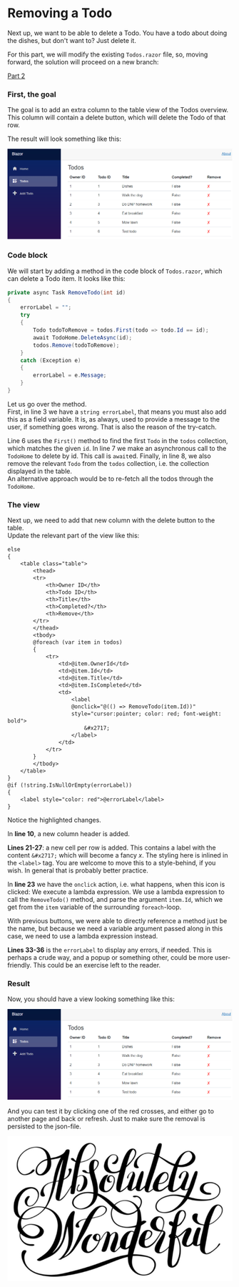# Removing a Todo

Next up, we want to be able to delete a Todo. You have a todo about doing the dishes, but don't want to? Just delete it.

For this part, we will modify the existing `Todos.razor` file, so, moving forward, the solution will proceed on a new branch:

[Part 2](https://github.com/TroelsMortensen/BlazorTodoApp/tree/Part2)

### First, the goal

The goal is to add an extra column to the table view of the Todos overview. This column will contain a delete button, which will delete the Todo of that row.

The result will look something like this:

![img.png](Resources/RemoveTodoResultView.png)

### Code block

We will start by adding a method in the code block of `Todos.razor`, which can delete a Todo item. It looks like this:

```csharp
private async Task RemoveTodo(int id)
{
    errorLabel = "";
    try
    {
        Todo todoToRemove = todos.First(todo => todo.Id == id);
        await TodoHome.DeleteAsync(id);
        todos.Remove(todoToRemove);
    }
    catch (Exception e)
    {
        errorLabel = e.Message;
    }
}
```

Let us go over the method.\
First, in line 3 we have a `string errorLabel`, that means you must also add this as a field variable.
It is, as always, used to provide a message to the user, if something goes wrong. That is also the reason of the try-catch.

Line 6 uses the `First()` method to find the first `Todo` in the `todos` collection, which matches the given `id`.
In line 7 we make an asynchronous call to the `TodoHome` to delete by id. This call is `await`ed.
Finally, in line 8, we also remove the relevant `Todo` from the `todos` collection, i.e. the collection displayed in the table.\
An alternative approach would be to re-fetch all the todos through the `TodoHome`.

### The view

Next up, we need to add that new column with the delete button to the table.\
Update the relevant part of the view like this:

```razor{10,21-27,33-36}
else
{
    <table class="table">
        <thead>
        <tr>
            <th>Owner ID</th>
            <th>Todo ID</th>
            <th>Title</th>
            <th>Completed?</th>
            <th>Remove</th>
        </tr>
        </thead>
        <tbody>
        @foreach (var item in todos)
        {
            <tr>
                <td>@item.OwnerId</td> 
                <td>@item.Id</td> 
                <td>@item.Title</td> 
                <td>@item.IsCompleted</td>
                <td>
                    <label 
                    @onclick="@(() => RemoveTodo(item.Id))" 
                    style="cursor:pointer; color: red; font-weight: bold">
                        &#x2717;
                    </label>
                </td>
            </tr>
        }
        </tbody>
    </table>
}
@if (!string.IsNullOrEmpty(errorLabel))
{
    <label style="color: red">@errorLabel</label>
}
```

Notice the highlighted changes.

In **line 10**, a new column header is added.

**Lines 21-27**: a new cell per row is added. This contains a label with the content `&#x2717;` which will become a fancy _x_. The styling here is inlined in the `<label>` tag.
You are welcome to move this to a style-behind, if you wish. In general that is probably better practice.

In **line 23** we have the `onclick` action, i.e. what happens, when this icon is clicked: We execute a lambda expression. 
We use a lambda expression to call the `RemoveTodo()` method, and parse the argument `item.Id`, which we get from the `item` variable of the surrounding `foreach`-loop. 

With previous buttons, we were able to directly reference a method just be the name, but because we need a variable argument passed along in this case, we need to use a lambda expression instead.

**Lines 33-36** is the `errorLabel` to display any errors, if needed. This is perhaps a crude way, and a popup or something other, could be more user-friendly. This could be an exercise left to the reader.

### Result
Now, you should have a view looking something like this:

![img.png](Resources/RemoveTodoResultView.png)

And you can test it by clicking one of the red crosses, and either go to another page and back or refresh. Just to make sure the removal is persisted to the json-file.


![img.png](Resources/AbsolutelyWonderful.png)